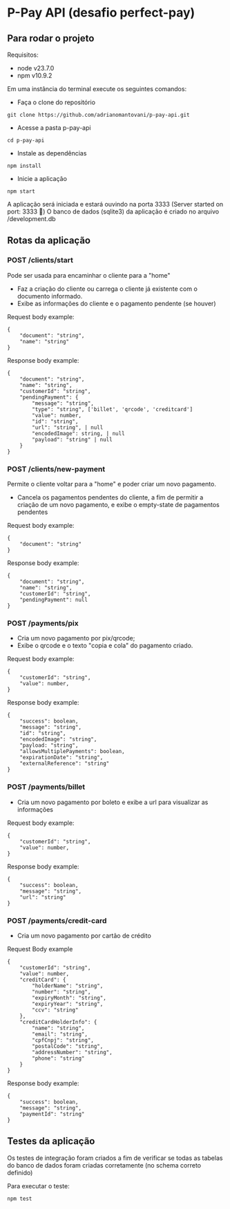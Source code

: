 # P-Pay API (desafio perfect-pay)

## Para rodar o projeto

Requisitos:

- node v23.7.0
- npm v10.9.2

Em uma instância do terminal execute os seguintes comandos:

- Faça o clone do repositório

```
git clone https://github.com/adrianomantovani/p-pay-api.git
```

- Acesse a pasta p-pay-api

```
cd p-pay-api
```

- Instale as dependências

```
npm install
```

- Inicie a aplicação

```
npm start
```

A aplicação será iniciada e estará ouvindo na porta 3333
(Server started on port: 3333 🚀)
O banco de dados (sqlite3) da aplicação é criado no arquivo /development.db

## Rotas da aplicação

### POST /clients/start

Pode ser usada para encaminhar o cliente para a "home"

- Faz a criação do cliente ou carrega o cliente já existente com o documento informado.
- Exibe as informações do cliente e o pagamento pendente (se houver)

Request body example:

```
{
    "document": "string",
    "name": "string"
}
```

Response body example:

```
{
    "document": "string",
    "name": "string",
    "customerId": "string",
    "pendingPayment": {
        "message": "string",
        "type": "string", ['billet', 'qrcode', 'creditcard']
        "value": number,
        "id": "string",
        "url": "string", | null
        "encodedImage": string, | null
        "payload": "string" | null
    }
}
```

### POST /clients/new-payment

Permite o cliente voltar para a "home" e poder criar um novo pagamento.

- Cancela os pagamentos pendentes do cliente, a fim de permitir a criação de um novo pagamento, e exibe o empty-state de pagamentos pendentes

Request body example:

```
{
    "document": "string"
}
```

Response body example:

```
{
    "document": "string",
    "name": "string",
    "customerId": "string",
    "pendingPayment": null
}
```

### POST /payments/pix

- Cria um novo pagamento por pix/qrcode;
- Exibe o qrcode e o texto "copia e cola" do pagamento criado.

Request body example:

```
{
    "customerId": "string",
    "value": number,
}
```

Response body example:

```
{
    "success": boolean,
    "message": "string",
    "id": "string",
    "encodedImage": "string",
    "payload: "string",
    "allowsMultiplePayments": boolean,
    "expirationDate": "string",
    "externalReference": "string"
}
```

### POST /payments/billet

- Cria um novo pagamento por boleto e exibe a url para visualizar as informações

Request body example:

```
{
    "customerId": "string",
    "value": number,
}
```

Response body example:

```
{
    "success": boolean,
    "message": "string",
    "url": "string"
}
```

### POST /payments/credit-card

- Cria um novo pagamento por cartão de crédito

Request Body example

```
{
    "customerId": "string",
    "value": number,
    "creditCard": {
        "holderName": "string",
        "number": "string",
        "expiryMonth": "string",
        "expiryYear": "string",
        "ccv": "string"
    },
    "creditCardHolderInfo": {
        "name": "string",
        "email": "string",
        "cpfCnpj": "string",
        "postalCode": "string",
        "addressNumber": "string",
        "phone": "string"
    }
}
```

Response body example:

```
{
    "success": boolean,
    "message": "string",
    "paymentId": "string"
}
```

## Testes da aplicação

Os testes de integração foram criados a fim de verificar se todas as tabelas do banco de dados foram criadas corretamente (no schema correto definido)

Para executar o teste:

```
npm test
```

